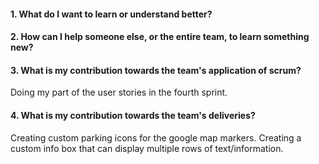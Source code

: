 #### 1. What do I want to learn or understand better?


#### 2. How can I help someone else, or the entire team, to learn something new? 


#### 3. What is my contribution towards the team's application of scrum?

Doing my part of the user stories in the fourth sprint.

#### 4. What is my contribution towards the team's deliveries? 

Creating custom parking icons for the google map markers. Creating a custom info box that can display multiple rows of text/information.
